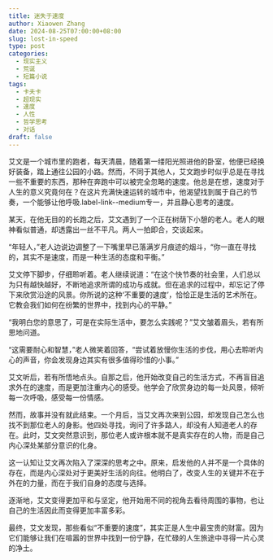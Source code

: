 ```yaml
---
title: 迷失于速度
author: Xiaowen Zhang
date: 2024-08-25T07:00:00+08:00
slug: lost-in-speed
type: post
categories:
  - 现实主义
  - 荒诞
  - 短篇小说
tags:
  - 卡夫卡
  - 超现实
  - 速度
  - 人性
  - 哲学思考
  - 对话
draft: false
---
```


艾文是一个城市里的跑者，每天清晨，随着第一缕阳光照进他的卧室，他便已经换好装备，踏上通往公园的小路。然而，不同于其他人，艾文跑步时似乎总是在寻找一些不重要的东西，那种在奔跑中可以被完全忽略的速度。他总是在想，速度对于人生的意义究竟何在？在这片充满快速运转的城市中，他渴望找到属于自己的节奏，一个能够让他呼吸.label-link--medium专一，并且静心思考的速度。

某天，在他无目的的长跑之后，艾文遇到了一个正在树荫下小憩的老人。老人的眼神看似普通，却透露出一丝不平凡。两人一拍即合，交谈起来。

“年轻人，”老人边说边调整了一下嘴里早已落满岁月痕迹的烟斗，“你一直在寻找的，其实不是速度，而是一种生活的态度和平衡。”

艾文停下脚步，仔细聆听着。老人继续说道：“在这个快节奏的社会里，人们总以为只有越快越好，不断地追求所谓的成功与成就。但在追求的过程中，却忘记了停下来欣赏沿途的风景。你所说的这种‘不重要的速度’，恰恰正是生活的艺术所在。它教会我们如何在纷繁的世界中，找到内心的平静。”

“我明白您的意思了，可是在实际生活中，要怎么实践呢？”艾文皱着眉头，若有所思地问道。

“这需要耐心和智慧，”老人微笑着回答，“尝试着放慢你生活的步伐，用心去聆听内心的声音，你会发现身边其实有很多值得珍惜的小事。”

艾文听后，若有所悟地点头。自那之后，他开始改变自己的生活方式，不再盲目追求外在的速度，而是更加注重内心的感受。他学会了欣赏身边的每一处风景，倾听每一次呼吸，感受每一份情感。

然而，故事并没有就此结束。一个月后，当艾文再次来到公园，却发现自己怎么也找不到那位老人的身影。他四处寻找，询问了许多路人，却没有人知道老人的存在。此时，艾文突然意识到，那位老人或许根本就不是真实存在的人物，而是自己内心深处某部分意识的化身。

这一认知让艾文再次陷入了深深的思考之中。原来，启发他的人并不是一个具体的存在，而是内心深处对于更美好生活的向往。他明白了，改变人生的关键并不在于外在的力量，而在于我们自身的态度与选择。

逐渐地，艾文变得更加平和与坚定，他开始用不同的视角去看待周围的事物，也让自己的生活因此而变得更加丰富多彩。

最终，艾文发现，那些看似“不重要的速度”，其实正是人生中最宝贵的财富。因为它们能够让我们在喧嚣的世界中找到一份宁静，在忙碌的人生旅途中寻得一片心灵的净土。